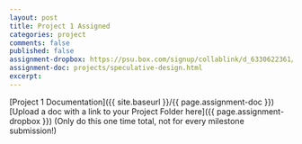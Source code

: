 ```yaml
---
layout: post
title: Project 1 Assigned
categories: project
comments: false
published: false
assignment-dropbox: https://psu.box.com/signup/collablink/d_6330622361/13671f0b80e52a
assignment-doc: projects/speculative-design.html
excerpt:
---
```


[Project 1 Documentation]({{ site.baseurl }}/{{ page.assignment-doc }})  
[Upload a doc with a link to your Project Folder here]({{ page.assignment-dropbox }}) (Only do this one time total, not for every milestone submission!)
